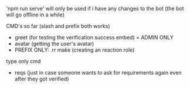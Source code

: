 'npm run serve' will only be used if i have any changes to the bot (the bot will go offline in a while)

CMD's so far (slash and prefix both works)
- greet (for testing the verification success embed) = ADMIN ONLY
- avatar (getting the user's avatar)
- PREFIX ONLY: .rr make (creating an reaction role)

type only cmd
- reqs (just in case someone wants to ask for requirements again even after they got verified)